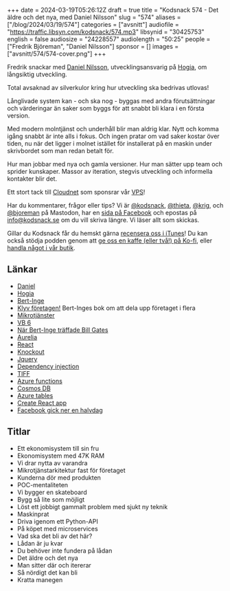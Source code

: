 +++
date = 2024-03-19T05:26:12Z
draft = true
title = "Kodsnack 574 - Det äldre och det nya, med Daniel Nilsson"
slug = "574"
aliases = ["/blog/2024/03/19/574"]
categories = ["avsnitt"]
audiofile = "https://traffic.libsyn.com/kodsnack/574.mp3"
libsynid = "30425753"
english = false
audiosize = "24228557"
audiolength = "50:25"
people = ["Fredrik Björeman", "Daniel Nilsson"]
sponsor = []
images = ["avsnitt/574/574-cover.png"]
+++

Fredrik snackar med [Daniel Nilsson](https://www.linkedin.com/search/results/all/?fetchDeterministicClustersOnly=true&heroEntityKey=urn%3Ali%3Afsd_profile%3AACoAAAYFSQYBso7ybJEb2ZsjfjH0CzIj2dkxRhY&keywords=daniel%20nilsson&origin=RICH_QUERY_SUGGESTION&position=1&searchId=10f2a20a-66d4-44fb-8f26-8dc0a640230a&sid=R%2C3&spellCorrectionEnabled=false), utvecklingsansvarig på [Hogia](https://www.hogia.se/), om långsiktig utveckling.

Total avsaknad av silverkulor kring hur utveckling ska bedrivas utlovas!

Långlivade system kan - och ska nog - byggas med andra förutsättningar och värderingar än saker som byggs för att snabbt bli klara i en första version.

Med modern molntjänst och underhåll blir man aldrig klar. Nytt och komma igång snabbt är inte alls i fokus. Och ingen pratar om vad saker kostar över tiden, nu när det ligger i molnet istället för installerat på en maskin under skrivbordet som man redan betalt för.

Hur man jobbar med nya och gamla versioner. Hur man sätter upp team och sprider kunskaper. Massor av iteration, stegvis utveckling och informella kontakter blir det.

Ett stort tack till [Cloudnet](https://www.cloudnet.se) som sponsrar vår [VPS](https://en.wikipedia.org/wiki/Virtual_private_server)!

Har du kommentarer, frågor eller tips? Vi är [@kodsnack](https://social.podsnack.se/@kodsnack), [@thieta](https://6510.nu/@thieta), [@krig](https://6510.nu/@krig), och [@bjoreman](https://toot.cafe/@bjoreman) på Mastodon, har en [sida på Facebook](https://www.facebook.com/) och epostas på [info@kodsnack.se](mailto:info@kodsnack.se) om du vill skriva längre. Vi läser allt som skickas.

Gillar du Kodsnack får du hemskt gärna [recensera oss i iTunes](https://itunes.apple.com/se/podcast/kodsnack/id561631498?l=en)! Du kan också stödja podden genom att <a href="https://ko-fi.com/kodsnack" rel="payment">ge oss en kaffe (eller två!) på Ko-fi</a>, eller [handla något i vår butik](https://shop.spreadshirt.se/kodsnack/).

## Länkar ##
* [Daniel](https://www.linkedin.com/search/results/all/?fetchDeterministicClustersOnly=true&heroEntityKey=urn%3Ali%3Afsd_profile%3AACoAAAYFSQYBso7ybJEb2ZsjfjH0CzIj2dkxRhY&keywords=daniel%20nilsson&origin=RICH_QUERY_SUGGESTION&position=1&searchId=10f2a20a-66d4-44fb-8f26-8dc0a640230a&sid=R%2C3&spellCorrectionEnabled=false)
* [Hogia](https://www.hogia.se/)
* [Bert-Inge](https://sv.wikipedia.org/wiki/Bert-Inge_Hogsved)
* [Klyv företagen!](https://www.adlibris.com/se/bok/klyv-foretagen-9789188594921) Bert-Inges bok om att dela upp företaget i flera
* [Mikrotjänster](https://en.wikipedia.org/wiki/Microservices)
* [VB 6](https://winworldpc.com/product/microsoft-visual-bas/60)
* [När Bert-Inge träffade Bill Gates](https://www.hogia.se/hogiagruppen/v%C3%A5r-historia)
* [Aurelia](https://aurelia.io/)
* [React](https://en.wikipedia.org/wiki/React_%28software%29)
* [Knockout](https://knockoutjs.com/)
* [Jquery](https://jquery.com/)
* [Dependency injection](https://en.wikipedia.org/wiki/Dependency_injection)
* [TIFF](https://en.wikipedia.org/wiki/TIFF)
* [Azure functions](https://learn.microsoft.com/en-us/azure/azure-functions/functions-overview?pivots=programming-language-csharp)
* [Cosmos DB](https://en.wikipedia.org/wiki/Cosmos_DB)
* [Azure tables](https://learn.microsoft.com/en-us/azure/storage/tables/table-storage-overview)
* [Create React app](https://create-react-app.dev/)
* [Facebook gick ner en halvdag](https://www.reuters.com/technology/metas-facebook-instagram-down-thousands-downdetector-shows-2024-03-05/)

## Titlar ##
* Ett ekonomisystem till sin fru
* Ekonomisystem med 47K RAM
* Vi drar nytta av varandra
* Mikrotjänstarkitektur fast för företaget
* Kunderna dör med produkten
* POC-mentaliteten
* Vi bygger en skateboard
* Bygg så lite som möjligt
* Löst ett jobbigt gammalt problem med sjukt ny teknik
* Maskinprat
* Driva igenom ett Python-API
* På köpet med microservices
* Vad ska det bli av det här?
* Lådan är ju kvar
* Du behöver inte fundera på lådan
* Det äldre och det nya
* Man sitter där och itererar
* Så nördigt det kan bli
* Kratta manegen